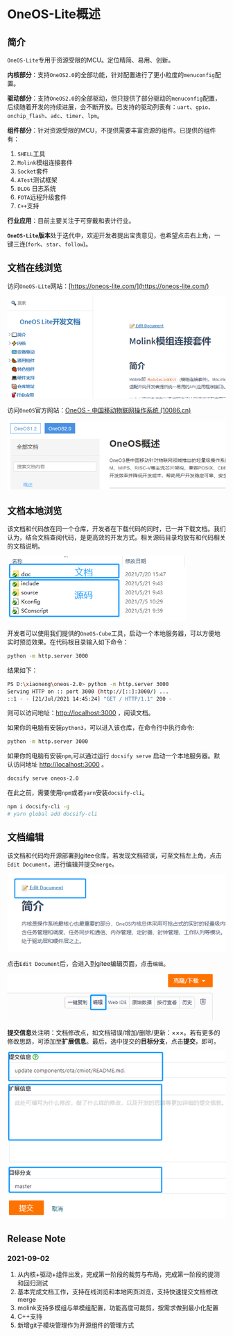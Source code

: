 # OneOS-Lite概述

## 简介

`OneOS-Lite`专用于资源受限的MCU。定位精简、易用、创新。

**内核部分**：支持`OneOS2.0`的全部功能，针对配置进行了更小粒度的`menuconfig`配置。

**驱动部分**：支持`OneOS2.0`的全部驱动，但只提供了部分驱动的`menuconfig`配置，后续随着开发的持续进展，会不断开放。已支持的驱动列表有：`uart`、`gpio`、`onchip_flash`、`adc`、`timer`、`lpm`。

**组件部分**：针对资源受限的MCU，不提供需要丰富资源的组件。已提供的组件有：

1. `SHELL`工具
2. `Molink`模组连接套件
3. `Socket`套件
4. `ATest`测试框架
5. `DLOG` 日志系统
6. `FOTA`远程升级套件
7. `C++`支持

**行业应用**：目前主要关注于可穿戴和表计行业。

**`OneOS-Lite`版本**处于迭代中，欢迎开发者提出宝贵意见，也希望点击右上角，一键三连(`fork`、`star`、`follow`)。



## 文档在线浏览

访问`OneOS-Lite`网站：[https://oneos-lite.com/](https://oneos-lite.com/)

![访问](docs/_media/访问.png)

访问`OneOS`官方网站：[OneOS - 中国移动物联网操作系统 (10086.cn)](https://os.iot.10086.cn/)

![官网](docs/_media/官网.png)

## 文档本地浏览

该文档和代码放在同一个仓库，开发者在下载代码的同时，已一并下载文档。我们认为，结合文档查阅代码，是更高效的开发方式。相关源码目录均放有和代码相关的文档说明。

![目录](docs/_media/目录.png)

开发者可以使用我们提供的`OneOS-Cube`工具，启动一个本地服务器，可以方便地实时预览效果。在代码根目录输入如下命令：

```bash
python -m http.server 3000
```

结果如下：

```bash
PS D:\xiaoneng\oneos-2.0> python -m http.server 3000
Serving HTTP on :: port 3000 (http://[::]:3000/) ...
::1 - - [21/Jul/2021 14:45:24] "GET / HTTP/1.1" 200 -
```

则可以访问地址：[http://localhost:3000](http://localhost:3000/) ，阅读文档。

如果你的电脑有安装`python3`，可以进入该仓库，在命令行中执行命令:

```bash
python -m http.server 3000
```

如果你的电脑有安装`npm`,可以通过运行 `docsify serve` 启动一个本地服务器。默认访问地址 [http://localhost:3000](http://localhost:3000/) 。

```bash
docsify serve oneos-2.0
```

在此之前，需要使用`npm`或者`yarn`安装`docsify-cli`。

```bash
npm i docsify-cli -g
# yarn global add docsify-cli
```



## 文档编辑

该文档和代码均开源部署到gitee仓库，若发现文档错误，可至文档左上角，点击`Edit Document`，进行编辑并提交`merge`。

![edit](docs/_media/edit.png)

点击`Edit Document`后，会进入到gitee编辑页面，点击`编辑`。

![gitee_edit](docs/_media/gitee_edit.png)

**提交信息**处注明：文档修改点，如文档错误/增加/删除/更新：×××。若有更多的修改思路，可添加至**扩展信息**。最后，选中提交的**目标分支**，点击**提交**，即可。

![commit](docs/_media/commit.png)

##  Release Note

### 2021-09-02

1. 从内核+驱动+组件出发，完成第一阶段的裁剪与布局，完成第一阶段的提测和回归测试
2. 基本完成文档工作，支持在线浏览和本地网页浏览，支持快速提交文档修改merge
3. molink支持多模组与单模组配置，功能高度可裁剪，按需求做到最小化配置
4. C++支持
5. 新增git子模块管理作为开源组件的管理方式